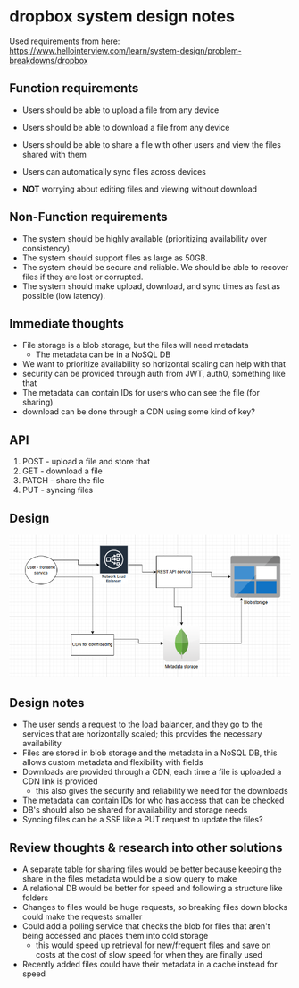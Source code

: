 # dropbox system design notes

Used requirements from here: https://www.hellointerview.com/learn/system-design/problem-breakdowns/dropbox

## Function requirements
- Users should be able to upload a file from any device
- Users should be able to download a file from any device
- Users should be able to share a file with other users and view the files shared with them
- Users can automatically sync files across devices

- **NOT** worrying about editing files and viewing without download

## Non-Function requirements
- The system should be highly available (prioritizing availability over consistency).
- The system should support files as large as 50GB.
- The system should be secure and reliable. We should be able to recover files if they are lost or corrupted.
- The system should make upload, download, and sync times as fast as possible (low latency).

## Immediate thoughts
- File storage is a blob storage, but the files will need metadata
  - The metadata can be in a NoSQL DB
- We want to prioritize availability so horizontal scaling can help with that
- security can be provided through auth from JWT, auth0, something like that
- The metadata can contain IDs for users who can see the file (for sharing)
- download can be done through a CDN using some kind of key?

## API

1. POST - upload a file and store that
2. GET - download a file
3. PATCH - share the file
4. PUT - syncing files 

## Design
![img.png](img.png)

## Design notes
- The user sends a request to the load balancer, and they go to the services that are horizontally scaled; 
this provides the necessary availability
- Files are stored in blob storage and the metadata in a NoSQL DB, this allows custom metadata 
and flexibility with fields
- Downloads are provided through a CDN, each time a file is uploaded a CDN link is provided
  -  this also gives the security and reliability we need for the downloads
- The metadata can contain IDs for who has access that can be checked
- DB's should also be shared for availability and storage needs
- Syncing files can be a SSE like a PUT request to update the files?

## Review thoughts & research into other solutions
- A separate table for sharing files would be better because keeping the share in the files metadata
would be a slow query to make
- A relational DB would be better for speed and following a structure like folders
- Changes to files would be huge requests, so breaking files down blocks could make the requests smaller
- Could add a polling service that checks the blob for files that aren't being accessed and places 
them into cold storage
   - this would speed up retrieval for new/frequent files and save on costs at the cost of 
   slow speed for when they are finally used
- Recently added files could have their metadata in a cache instead for speed
